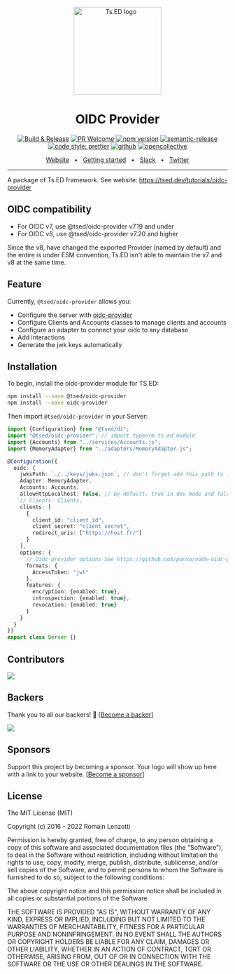 <p style="text-align: center" align="center">
 <a href="https://tsed.dev" target="_blank"><img src="https://tsed.dev/tsed-og.png" width="200" alt="Ts.ED logo"/></a>
</p>

<div align="center">
   <h1>OIDC Provider</h1>

[![Build & Release](https://github.com/tsedio/tsed/workflows/Build%20&%20Release/badge.svg)](https://github.com/tsedio/tsed/actions?query=workflow%3A%22Build+%26+Release%22)
[![PR Welcome](https://img.shields.io/badge/PRs-welcome-brightgreen.svg)](https://github.com/tsedio/tsed/blob/master/CONTRIBUTING.md)
[![npm version](https://badge.fury.io/js/%40tsed%2Fcommon.svg)](https://badge.fury.io/js/%40tsed%2Fcommon)
[![semantic-release](https://img.shields.io/badge/%20%20%F0%9F%93%A6%F0%9F%9A%80-semantic--release-e10079.svg)](https://github.com/semantic-release/semantic-release)
[![code style: prettier](https://img.shields.io/badge/code_style-prettier-ff69b4.svg?style=flat-square)](https://github.com/prettier/prettier)
[![github](https://img.shields.io/static/v1?label=Github%20sponsor&message=%E2%9D%A4&logo=GitHub&color=%23fe8e86)](https://github.com/sponsors/romakita)
[![opencollective](https://img.shields.io/static/v1?label=OpenCollective%20sponsor&message=%E2%9D%A4&logo=OpenCollective&color=%23fe8e86)](https://opencollective.com/tsed)

</div>

<div align="center">
  <a href="https://tsed.dev/">Website</a>
  <span>&nbsp;&nbsp;•&nbsp;&nbsp;</span>
  <a href="https://tsed.dev/getting-started/">Getting started</a>
  <span>&nbsp;&nbsp;•&nbsp;&nbsp;</span>
  <a href="https://slack.tsed.io">Slack</a>
  <span>&nbsp;&nbsp;•&nbsp;&nbsp;</span>
  <a href="https://twitter.com/TsED_io">Twitter</a>
</div>

<hr />

A package of Ts.ED framework. See website: https://tsed.dev/tutorials/oidc-provider

## OIDC compatibility

- For OIDC v7, use @tsed/oidc-provider v7.19 and under
- For OIDC v8, use @tsed/oidc-provider v7.20 and higher

Since the v8, have changed the exported Provider (named by default) and the entire is under ESM convention, Ts.ED isn't
able to maintain the v7 and v8 at the same time.

## Feature

Currently, `@tsed/oidc-provider` allows you:

- Configure the server with [oidc-provider](https://github.com/panva/node-oidc-provider)
- Configure Clients and Accounts classes to manage clients and accounts
- Configure an adapter to connect your oidc to any database
- Add interactions
- Generate the jwk keys automatically

## Installation

To begin, install the oidc-provider module for TS.ED:

```bash
npm install --save @tsed/oidc-provider
npm install --save oidc-provider
```

Then import `@tsed/oidc-provider` in your Server:

```typescript
import {Configuration} from "@tsed/di";
import "@tsed/oidc-provider"; // import typeorm ts.ed module
import {Accounts} from "../services/Accounts.js";
import {MemoryAdapter} from "../adapters/MemoryAdapter.js";

@Configuration({
  oidc: {
    jwksPath: `./../keys/jwks.json`, // don't forget add this path to .gitignore
    Adapter: MemoryAdapter,
    Accounts: Accounts,
    allowHttpLocalhost: false, // by default. true in dev mode and false in production
    // Clients: Clients,
    clients: [
      {
        client_id: "client_id",
        client_secret: "client_secret",
        redirect_uris: ["https://host.fr/"]
      }
    ],
    options: {
      // Oidc-provider options See https://github.com/panva/node-oidc-provider/blob/master/docs/README.md
      formats: {
        AccessToken: "jwt"
      },
      features: {
        encryption: {enabled: true},
        introspection: {enabled: true},
        revocation: {enabled: true}
      }
    }
  }
})
export class Server {}
```

## Contributors

<a href="https://github.com/tsedio/tsed/graphs/contributors"><img src="https://opencollective.com/tsed/contributors.svg?width=890" /></a>

## Backers

Thank you to all our backers! 🙏 [[Become a backer](https://opencollective.com/tsed#backer)]

<a href="https://opencollective.com/tsed#backers" target="_blank"><img src="https://opencollective.com/tsed/backers.svg?width=890"></a>

## Sponsors

Support this project by becoming a sponsor. Your logo will show up here with a link to your website. [[Become a sponsor](https://opencollective.com/tsed#sponsor)]

## License

The MIT License (MIT)

Copyright (c) 2016 - 2022 Romain Lenzotti

Permission is hereby granted, free of charge, to any person obtaining a copy of this software and associated documentation files (the "Software"), to deal in the Software without restriction, including without limitation the rights to use, copy, modify, merge, publish, distribute, sublicense, and/or sell copies of the Software, and to permit persons to whom the Software is furnished to do so, subject to the following conditions:

The above copyright notice and this permission notice shall be included in all copies or substantial portions of the Software.

THE SOFTWARE IS PROVIDED "AS IS", WITHOUT WARRANTY OF ANY KIND, EXPRESS OR IMPLIED, INCLUDING BUT NOT LIMITED TO THE WARRANTIES OF MERCHANTABILITY, FITNESS FOR A PARTICULAR PURPOSE AND NONINFRINGEMENT. IN NO EVENT SHALL THE AUTHORS OR COPYRIGHT HOLDERS BE LIABLE FOR ANY CLAIM, DAMAGES OR OTHER LIABILITY, WHETHER IN AN ACTION OF CONTRACT, TORT OR OTHERWISE, ARISING FROM, OUT OF OR IN CONNECTION WITH THE SOFTWARE OR THE USE OR OTHER DEALINGS IN THE SOFTWARE.
